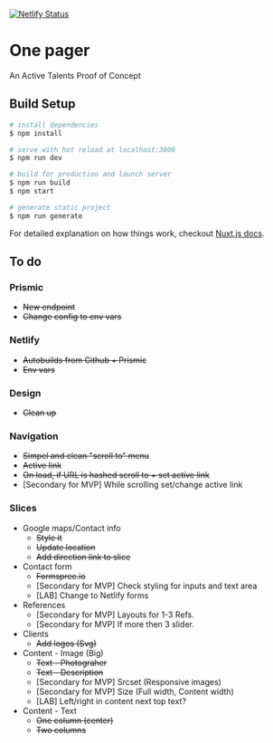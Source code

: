 [![Netlify Status](https://api.netlify.com/api/v1/badges/5275a3c9-a9ab-4e76-8bc7-2ebb3346176d/deploy-status)](https://app.netlify.com/sites/at-demo-onepager/deploys)

# One pager

An Active Talents Proof of Concept


## Build Setup

``` bash
# install dependencies
$ npm install

# serve with hot reload at localhost:3000
$ npm run dev

# build for production and launch server
$ npm run build
$ npm start

# generate static project
$ npm run generate
```

For detailed explanation on how things work, checkout [Nuxt.js docs](https://nuxtjs.org).


## To do

### Prismic
* ~~New endpoint~~
* ~~Change config to env vars~~

### Netlify
* ~~Autobuilds from Github + Prismic~~
* ~~Env vars~~

### Design
* ~~Clean up~~

### Navigation 
* ~~Simpel and clean "scroll to" menu~~
* ~~Active link~~
* ~~On load, if URL is hashed scroll to + set active link~~
* [Secondary for MVP] While scrolling set/change active link

### Slices
* Google maps/Contact info
  * ~~Style it~~
  * ~~Update location~~
  * ~~Add direction link to slice~~
* Contact form
  * ~~Formspree.io~~
  * [Secondary for MVP] Check styling for inputs and text area
  * [LAB] Change to Netlify forms
* References
  * [Secondary for MVP] Layouts for 1-3 Refs.
  * [Secondary for MVP] If more then 3 slider. 
* Clients
  * ~~Add logos (Svg)~~
* Content - Image (Big)
  * ~~Text - Photograher~~
  * ~~Text - Description~~
  * [Secondary for MVP] Srcset (Responsive images)
  * [Secondary for MVP] Size (Full width, Content width)
  * [LAB] Left/right in content next top text?
* Content - Text
  * ~~One column (center)~~
  * ~~Two columns~~
